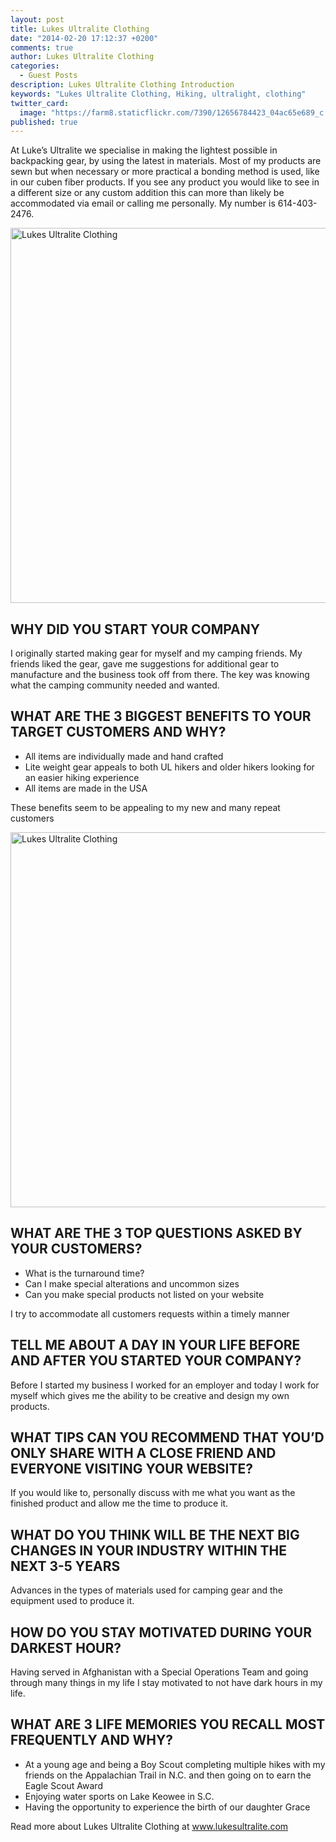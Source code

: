 ```yaml
---
layout: post
title: Lukes Ultralite Clothing
date: "2014-02-20 17:12:37 +0200"
comments: true
author: Lukes Ultralite Clothing
categories: 
  - Guest Posts
description: Lukes Ultralite Clothing Introduction
keywords: "Lukes Ultralite Clothing, Hiking, ultralight, clothing"
twitter_card: 
  image: "https://farm8.staticflickr.com/7390/12656784423_04ac65e689_c.jpg"
published: true
---
```


At Luke’s Ultralite we specialise in making the lightest possible in backpacking gear, by using the latest in materials.  Most of my products are sewn but when necessary or more practical a bonding method is used, like in our cuben fiber products.  If you see any product you would like to see in a different size or any custom addition this can more than likely be accommodated via email or calling me personally.   My number is 614-403-2476. 

<img src="https://farm8.staticflickr.com/7390/12656784423_04ac65e689_c.jpg" width="800" height="600" alt="Lukes Ultralite Clothing">
<!--more-->
 
## WHY DID YOU START YOUR COMPANY
I originally started making gear for myself and my camping friends.  My friends liked the gear, gave me suggestions for additional gear to manufacture and the business took off from there.   The key was knowing what the camping community needed and wanted.

## WHAT ARE THE 3 BIGGEST BENEFITS TO YOUR TARGET CUSTOMERS AND WHY?

* All items are individually made and hand crafted 
* Lite weight gear appeals to both UL hikers and older hikers looking for an easier hiking experience
* All items are made in the USA

These benefits seem to be appealing to my new and many repeat customers

<img src="https://v4s.yimg.com/so/7373/12657126424_cce593e531_c.jpg" width="800" height="600" alt="Lukes Ultralite Clothing">

## WHAT ARE THE 3 TOP QUESTIONS ASKED BY YOUR CUSTOMERS?

* What is the turnaround time?
* Can I make special alterations and uncommon sizes
* Can you make special products not listed on your website

I try to accommodate  all customers requests within a timely manner

## TELL ME  ABOUT A DAY IN YOUR LIFE BEFORE AND AFTER YOU STARTED YOUR COMPANY?
Before I started my business I worked for an employer  and today I work for myself which gives me the ability to be creative and design my own products.

## WHAT TIPS CAN YOU RECOMMEND THAT YOU’D ONLY SHARE WITH A CLOSE FRIEND AND EVERYONE VISITING YOUR WEBSITE?
If you would like to, personally discuss with me what you want as the finished product and allow me the time to produce it.

## WHAT DO YOU THINK WILL BE THE NEXT BIG CHANGES IN YOUR INDUSTRY WITHIN THE NEXT 3-5 YEARS
Advances in the types of materials used for camping gear and  the equipment used to produce it.

## HOW DO YOU STAY MOTIVATED DURING YOUR DARKEST HOUR?
Having served in Afghanistan with a Special Operations Team and going through many things in my life I stay motivated to not have dark hours in my life.

## WHAT ARE 3 LIFE MEMORIES YOU RECALL MOST FREQUENTLY AND WHY?

* At a young age and being a Boy Scout completing multiple hikes with my friends on the Appalachian Trail in N.C. and then going on to earn the Eagle Scout Award
* Enjoying water sports on Lake Keowee in S.C.
* Having the opportunity to experience the birth of our daughter Grace

Read more about Lukes Ultralite Clothing at <a href="http://lukesultralite.com/" target="_blank">www.lukesultralite.com</a>
